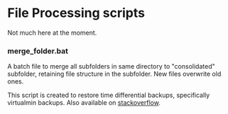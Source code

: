 # File Processing scripts #

Not much here at the moment.

### merge_folder.bat ###

A batch file to merge all subfolders in same directory to "consolidated" subfolder,
retaining file structure in the subfolder.
New files overwrite old ones.

This script is created to restore time differential backups, specifically virtualmin backups.
Also available on [stackoverflow](http://stackoverflow.com/questions/20911600/which-tool-will-allow-me-to-merge-multiple-folders-in-a-single-folder-based-on-m/38894346#38894346).